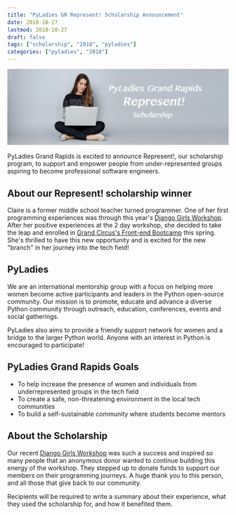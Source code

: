 ```yaml
---
title: "PyLadies GR Represent! Scholarship Announcement"
date: 2018-10-27
lastmod: 2018-10-27
draft: false
tags: ["scholarship", "2018", "pyladies"]
categories: ["pyladies", "2018"]
---
```

![PyLadies GR Represent! Scholarship](/images/represent.jpg)

PyLadies Grand Rapids is excited to announce Represent!, our scholarship program, to support and empower people from under-represented groups aspiring to become professional software engineers.

## About our Represent! scholarship winner
Claire is a former middle school teacher turned programmer. One of her first programming experiences was through this year's [Django Girls Workshop](http://grandrapids.pyladies.com/post/django-girls-2018/). After her positive experiences at the 2 day workshop, she decided to take the leap and enrolled in [Grand Circus's Front-end Bootcamp](https://www.grandcircus.co/grand-rapids-coding-bootcamp/) this spring. She's thrilled to have this new opportunity and is excited for the new "branch" in her journey into the tech field!

## PyLadies

We are an international mentorship group with a focus on helping more women become active participants and leaders in the Python open-source community. Our mission is to promote, educate and advance a diverse Python community through outreach, education, conferences, events and social gatherings.

PyLadies also aims to provide a friendly support network for women and a bridge to the larger Python world. Anyone with an interest in Python is encouraged to participate!

## PyLadies Grand Rapids Goals

* To help increase the presence of women and individuals from underrepresented groups in the tech field
* To create a safe, non-threatening environment in the local tech communities
* To build a self-sustainable community where students become mentors

## About the Scholarship

Our recent [Django Girls Workshop](http://grandrapids.pyladies.com/post/django-girls-2018/) was such a success and inspired so many people that an anonymous donor wanted to continue building this energy of the workshop. They stepped up to donate funds to support our members on their programming journeys. A huge thank you to this person, and all those that give back to our community.

Recipients will be required to write a summary about their experience, what they used the scholarship for, and how it benefited them.

